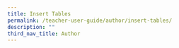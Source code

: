 ```yaml
---
title: Insert Tables
permalink: /teacher-user-guide/author/insert-tables/
description: ""
third_nav_title: Author
---
```

